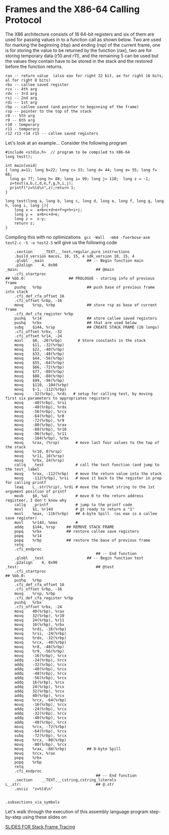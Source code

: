 # Frames and the X86-64 Calling Protocol

The X86 architecture consists of 16 64-bit registers and six of them are used for passing values in to a function call
as shown below.  Two are used for marking the beginning (rbp) and ending (rsp) of the current frame, one is for storing
the value to be returned by the function (rax), two are for storing temporary data (r10 and r11), and the remaining 5
can be used but the values they contain have to be stored in the stack and the restored before the function returns.

```
rax -- return value  (also eax for right 32 bit, ax for right 16 bits, al for right 8 bits)
rbx -- callee saved register
rcx -- 4th arg
rdx -- 3rd arg
rsi -- 2nd arg
rdi -- 1st arg
rbp -- callee saved (and pointer to beginning of the frame)
rsp -- pointer to the top of the stack
r8 -- 5th arg
r9 -- 6th arg
r10 - temporary
r11 - temporary
r12 r13 r14 r15 -- callee saved registers
```

Let's look at an example...
Consider the following program
```
#include <stdio.h>  // program to be compiled to X86-64
long test();

int main(void)
{ long a=11; long b=22; long c= 33; long d= 44; long e= 55; long f= 66; 
  long g= 77; long h= 88; long i= 99; long j= 110;  long z = -1;
  z=test(a,b,c,d,e,f,g,h,i,j);
  printf("z=%ld\n",z);return 1;
}

long test(long a, long b, long c, long d, long e, long f, long g, long h, long i, long j){
    long x =  a+b+c+d+e+f+g+h+i+j;
    long y =  a+b+c+d+e;
    long z =  x-y;
    return z;
}
```
Compiling this with no optimizations ``` gcc -Wall  -m64 -fverbose-asm test2.c -S -o test2.S```
will give us the following code
```
	.section	__TEXT,__text,regular,pure_instructions
	.build_version macos, 10, 15, 4	sdk_version 10, 15, 4
	.globl	_main                   ## -- Begin function main
	.p2align	4, 0x90
_main:                                  ## @main
	.cfi_startproc
## %bb.0:                   ## PROLOGUE - storing info of previous frame
	pushq	%rbp                    ## push base of previous frame into stack
	.cfi_def_cfa_offset 16
	.cfi_offset %rbp, -16
	movq	%rsp, %rbp              ## store rsp as base of current frame
	.cfi_def_cfa_register %rbp
	pushq	%r14                    ## store callee saved registers
	pushq	%rbx                    ## that are used below
	subq	$144, %rsp				## CREATE STACK FRAME (18 longs)
	.cfi_offset %rbx, -32
	.cfi_offset %r14, -24
	movl	$0, -20(%rbp)       # Store constants in the stack
	movq	$11, -32(%rbp)
	movq	$22, -40(%rbp)
	movq	$33, -48(%rbp)
	movq	$44, -56(%rbp)
	movq	$55, -64(%rbp)
	movq	$66, -72(%rbp)
	movq	$77, -80(%rbp)
	movq	$88, -88(%rbp)
	movq	$99, -96(%rbp)
	movq	$110, -104(%rbp)
	movq	$-1, -112(%rbp)
	movq	-32(%rbp), %rdi   # setup for calling test, by moving first six parameters to appropriates registers
	movq	-40(%rbp), %rsi
	movq	-48(%rbp), %rdx
	movq	-56(%rbp), %rcx
	movq	-64(%rbp), %r8
	movq	-72(%rbp), %r9
	movq	-80(%rbp), %rax
	movq	-88(%rbp), %r10
	movq	-96(%rbp), %r11
	movq	-104(%rbp), %rbx
	movq	%rax, (%rsp)       # move last four values to the top of the stack
	movq	%r10, 8(%rsp)
	movq	%r11, 16(%rsp)
	movq	%rbx, 24(%rsp)
	callq	_test              # call the test function (and jump to the test_ label
	movq	%rax, -112(%rbp)   # move the return value into the stack
	movq	-112(%rbp), %rsi   # move it back to the register in prep for calling printf
	leaq	L_.str(%rip), %rdi # move the format string to the 1st argument position of printf
	movb	$0, %al            # move 0 to the return address registeer, I don't know why
	callq	_printf            # jump to the printf code
	movl	$1, %r14d          # gt ready to return a "1"
	movl	%eax, -116(%rbp)   ## 4-byte Spill  (as eax is a callee save register)
	movl	%r14d, %eax        # 
	addq	$144, %rsp	   ## REMOVE STACK FRAME
	popq	%rbx		   ## restore callee save registers
	popq	%r14
	popq	%rbp		   ## restore the base of previous frame
	retq
	.cfi_endproc
                                        ## -- End function
	.globl	_test                   ## -- Begin function test
	.p2align	4, 0x90
_test:                                  ## @test
	.cfi_startproc
## %bb.0:
	pushq	%rbp
	.cfi_def_cfa_offset 16
	.cfi_offset %rbp, -16
	movq	%rsp, %rbp
	.cfi_def_cfa_register %rbp
	pushq	%rbx
	.cfi_offset %rbx, -24
	movq	40(%rbp), %rax
	movq	32(%rbp), %r10
	movq	24(%rbp), %r11
	movq	16(%rbp), %rbx
	movq	%rdi, -16(%rbp)
	movq	%rsi, -24(%rbp)
	movq	%rdx, -32(%rbp)
	movq	%rcx, -40(%rbp)
	movq	%r8, -48(%rbp)
	movq	%r9, -56(%rbp)
	movq	-16(%rbp), %rcx
	addq	-24(%rbp), %rcx
	addq	-32(%rbp), %rcx
	addq	-40(%rbp), %rcx
	addq	-48(%rbp), %rcx
	addq	-56(%rbp), %rcx
	addq	16(%rbp), %rcx
	addq	24(%rbp), %rcx
	addq	32(%rbp), %rcx
	addq	40(%rbp), %rcx
	movq	%rcx, -64(%rbp)
	movq	-16(%rbp), %rcx
	addq	-24(%rbp), %rcx
	addq	-32(%rbp), %rcx
	addq	-40(%rbp), %rcx
	addq	-48(%rbp), %rcx
	movq	%rcx, -72(%rbp)
	movq	-64(%rbp), %rcx
	subq	-72(%rbp), %rcx
	movq	%rcx, -80(%rbp)
	movq	-80(%rbp), %rcx
	movq	%rax, -88(%rbp)         ## 8-byte Spill
	movq	%rcx, %rax
	popq	%rbx
	popq	%rbp
	retq
	.cfi_endproc
                                        ## -- End function
	.section	__TEXT,__cstring,cstring_literals
L_.str:                                 ## @.str
	.asciz	"z=%ld\n"


.subsections_via_symbols

```

Let's walk through the execution of this assembly language program step-by-step
using these slides on 

[SLIDES FOR Stack Frame Tracing](https://docs.google.com/presentation/d/1qsJ4KKx4N46kvxvNUNP1nLmnhnXTwX1srHDXHh2IKMc/edit#slide=id.p)



